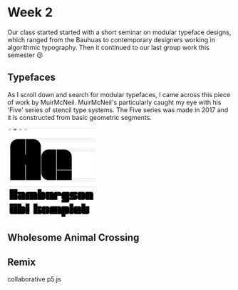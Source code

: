 # Week 2
Our class started started with a short seminar on modular typeface designs, which ranged from the Bauhuas to contemporary designers working in algorithmic typography. Then it continued to our last group work this semester 😢 

## Typefaces
As I scroll down and search for modular typefaces, I came across this piece of work by MuirMcNeil. MuirMcNeil's particularly caught my eye with his 'Five' series of stencil type systems. The Five series was made in 2017 and it is constructed from basic geometric segments.

<img src="five-muirmcneil.JPG" width = 200>


## Wholesome Animal Crossing

## Remix
collaborative p5.js
